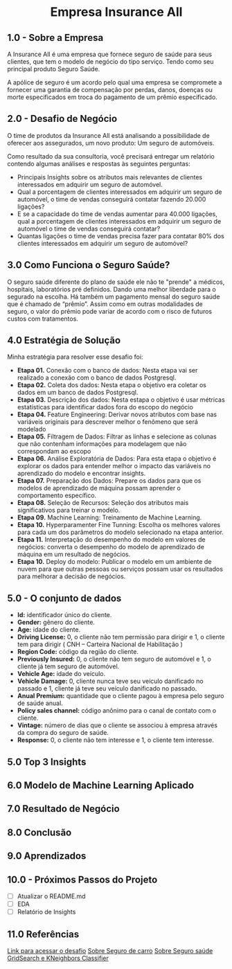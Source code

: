 <h1 align="center"> Empresa Insurance All </h1> 

## 1.0 - Sobre a Empresa

A Insurance All é uma empresa que fornece seguro de saúde para seus clientes, que tem o modelo de negócio do tipo serviço. Tendo como seu principal produto Seguro Saúde. 

A apólice de seguro é um acordo pelo qual uma empresa se compromete a fornecer uma garantia de compensação por perdas, danos, doenças ou morte especificados em troca do pagamento de um prêmio especificado.


## 2.0 - Desafio de Negócio

O time de produtos da Insurance All está analisando a possibilidade de oferecer aos assegurados, um novo produto: Um seguro de automóveis.


Como resultado da sua consultoria, você precisará entregar um relatório contendo algumas análises e respostas às seguintes perguntas:

- Principais Insights sobre os atributos mais relevantes de clientes interessados em adquirir um seguro de automóvel.
- Qual a porcentagem de clientes interessados em adquirir um seguro de automóvel, o time de vendas conseguirá contatar fazendo 20.000 ligações?
- E se a capacidade do time de vendas aumentar para 40.000 ligações, qual a porcentagem de clientes interessados em adquirir um seguro de automóvel o time de vendas conseguirá contatar?
- Quantas ligações o time de vendas precisa fazer para contatar 80% dos clientes interessados em adquirir um seguro de automóvel?


## 3.0 Como Funciona o Seguro Saúde?

O seguro saúde  diferente do plano de saúde ele não te "prende" a médicos, hospitais, laboratórios pré definidos. Dando uma melhor liberdade para o segurado na escolha.
Há também um pagamento mensal do seguro saúde que é chamado de “prêmio”. Assim como em outras modalidades de seguro, o valor do prêmio pode variar de acordo com o risco de futuros custos com tratamentos.

## 4.0 Estratégia de Solução
Minha estratégia para resolver esse desafio foi:

- **Etapa 01.** Conexão com o banco de dados: Nesta etapa vai ser realizado a conexão com o banco de dados Postgresql.
- **Etapa 02.** Coleta dos dados: Nesta etapa o objetivo era coletar os dados em um banco de dados  Postgresql.
- **Etapa 03.** Descrição dos dados: Nesta estapa o objetivo é usar métricas estatísticas para identificar dados fora do escopo do negócio
- **Etapa 04.** Feature Engineering: Derivar novos atributos com base nas variáveis originais para descrever melhor o fenômeno que será modelado
- **Etapa 05.** Filtragem de Dados: Filtrar as linhas e selecione as colunas que não contenham informações para modelagem que não correspondam ao escopo
- **Etapa 06.** Análise Exploratória de Dados: Para esta etapa o objetivo é explorar os dados para entender melhor o impacto das variáveis no aprendizado do modelo e encontrar insights.
- **Etapa 07.** Preparação dos Dados: Prepare os dados para que os modelos de aprendizado de máquina possam aprender o comportamento específico.
- **Etapa 08.** Seleção de Recursos: Seleção dos atributos mais significativos para treinar o modelo.
- **Etapa 09.** Machine Learning: Treinamento de Machine Learning.
- **Etapa 10.** Hyperparamenter Fine Tunning: Escolha os melhores valores para cada um dos parâmetros do modelo selecionado na etapa anterior.
- **Etapa 11.** Interpretação do desempenho do modelo em valores de negócios: converta o desempenho do modelo de aprendizado de máquina em um resultado de negócios.
- **Etapa 10.** Deploy do modelo: Publicar o modelo em um ambiente de nuvem para que outras pessoas ou serviços possam usar os resultados para melhorar a decisão de negócios.

## 5.0 - O conjunto de dados 

- <b>Id:</b> identificador único do cliente.
- <b>Gender:</b> gênero do cliente.
- <b>Age:</b> idade do cliente.
- <b>Driving License:</b> 0, o cliente não tem permissão para dirigir e 1, o cliente tem para dirigir ( CNH – Carteira Nacional de Habilitação )
- <b>Region Code:</b> código da região do cliente.
- <b>Previously Insured:</b> 0, o cliente não tem seguro de automóvel e 1, o cliente já tem seguro de automóvel.
- <b>Vehicle Age:</b> idade do veículo.
- <b>Vehicle Damage:</b> 0, cliente nunca teve seu veículo danificado no passado e 1, cliente já teve seu veículo danificado no passado.
- <b>Anual Premium:</b> quantidade que o cliente pagou à empresa pelo seguro de saúde anual.
- <b>Policy sales channel:</b> código anônimo para o canal de contato com o cliente.
- <b>Vintage:</b> número de dias que o cliente se associou à empresa através da compra do seguro de saúde.
- <b>Response:</b> 0, o cliente não tem interesse e 1, o cliente tem interesse.

## 5.0 Top 3 Insights

## 6.0 Modelo de Machine Learning Aplicado

## 7.0 Resultado de Negócio

## 8.0 Conclusão 

## 9.0 Aprendizados

## 10.0 - Próximos Passos do Projeto 

- [ ] Atualizar o README.md
- [ ] EDA
- [ ] Relatório de Insights

## 11.0 Referências

[Link para acessar o desafio](https://sejaumdatascientist.com/como-usar-data-science-para-fazer-a-empresa-vender-mais/)
[Sobre Seguro de carro](https://www.minutoseguros.com.br/blog/como-funciona-seguro-de-carro/)
[Sobre Seguro saúde](https://www.minutoseguros.com.br/blog/seguro-saude-plano-saude-diferencas/)
[GridSearch e KNeighbors Classifier](https://medium.com/@erikgreenj/k-neighbors-classifier-with-gridsearchcv-basics-3c445ddeb657)


